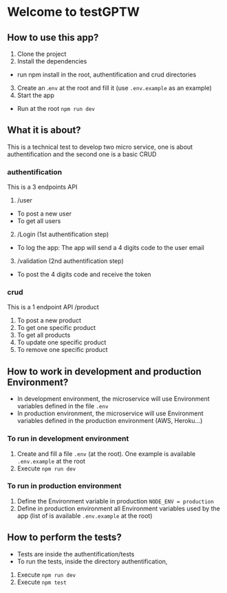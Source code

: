 # Welcome to testGPTW

## How to use this app?
1. Clone the project
2. Install the dependencies
* run npm install in the root, authentification and crud directories
3. Create an .`env` at the root and fill it (use `.env.example` as an example)
4. Start the app
* Run at the root `npm run dev`

## What it is about?
This is a technical test to develop two micro service, one is about authentification and the second one is a basic CRUD

### authentification
This is a 3 endpoints API
1. /user
* To post a new user
* To get all users
2. /Login (1st authentification step)
* To log the app: The app will send a 4 digits code to the user email
3. /validation (2nd authentification step)
* To post the 4 digits code and receive the token

### crud
This is a 1 endpoint API /product
1. To post a new product
2. To get one specific product
3. To get all products
4. To update one specific product
5. To remove one specific product

## How to work in development and production Environment?
- In development environment, the microservice will use Environment variables defined in the file `.env`
- In production environment, the microservice will use Environment variables defined in the production environment (AWS, Heroku…)

### To run in development environment
1. Create and fill a file `.env` (at the root). One example is available `.env.example` at the root
2. Execute `npm run dev`   

### To run in production environment
1. Define the Environment variable in production `NODE_ENV = production`
2. Define in production environment all Environment variables used by the app (list of is available `.env.example` at the root)

## How to perform the tests?
* Tests are inside the authentification/tests
* To run the tests, inside the directory authentification, 
1. Execute `npm run dev`
2. Execute `npm test`
